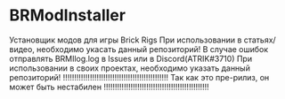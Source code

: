 # BRModInstaller
Установщик модов для игры Brick Rigs
При использовании в статьях/видео, необходимо укасать данный репозиторий!
В случае ошибок отправлять BRMIlog.log в Issues или в Discord(ATRIK#3710)
При использовании в своих проектах, необходимо указать данный репозиторий!
!!!!!!!!!!!!!!!!!!!!!!!!!!!!!!!!!!!!!!!!!!!!!!!
Так как это пре-рилиз, он может быть нестабилен
!!!!!!!!!!!!!!!!!!!!!!!!!!!!!!!!!!!!!!!!!!!!!!!
